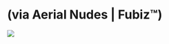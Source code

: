 <!--
id: 20899150541
link: http://tumblr.atmos.org/post/20899150541/via-aerial-nudes-fubiz-tm
slug: via-aerial-nudes-fubiz-tm
date: Wed Apr 11 2012 04:35:37 GMT-0700 (PDT)
publish: 2012-04-011
tags: 
title: (via Aerial Nudes | Fubiz™)
-->


(via Aerial Nudes | Fubiz™)
===========================

![](http://25.media.tumblr.com/tumblr_m2bc7eJACR1qz4sngo1_1280.jpg)

